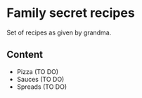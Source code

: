 # Family secret recipes

Set of recipes as given by grandma.

## Content
- Pizza (TO DO)
- Sauces (TO DO)
- Spreads (TO DO)
